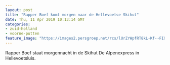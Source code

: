 ```yaml
---
layout: post
title: "Rapper Boef komt morgen naar de Hellevoetse Skihut"
date: Thu, 11 Apr 2019 10:13:14 GMT
categories: 
- zuid-holland 
- voorne-putten 
feature_image: "https://images2.persgroep.net/rcs/lUrZrWpfRT8kL-Kf--FIXcEh-xc/diocontent/117372240/_fitwidth/400/?appId=21791a8992982cd8da851550a453bd7f&quality=0.7"
---
```


Rapper Boef  staat morgennacht in de Skihut De Alpenexpress in Hellevoetsluis.

